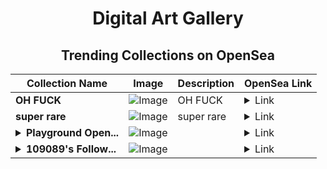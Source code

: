 <div align="center">

# Digital Art Gallery

## Trending Collections on OpenSea

| Collection Name                       | Image                                                                                     | Description                       | OpenSea Link                                                                                          |
|---------------------------------------|-------------------------------------------------------------------------------------------|-----------------------------------|--------------------------------------------------------------------------------------------------------|
| **OH FUCK** | ![Image](https://i.seadn.io/s/raw/files/65fe98d33a7ad74c28de38f8bf194af2.png?w=500&auto=format?w=200&auto=format) | OH FUCK | <details><summary>Link</summary>[OH FUCK](https://opensea.io/collection/oh-fuck-15)</details> |
| **super rare** | ![Image](https://i.seadn.io/s/raw/files/91c313b333bb7543a25630278c4db37e.jpg?w=500&auto=format?w=200&auto=format) | super rare  | <details><summary>Link</summary>[super rare](https://opensea.io/collection/super-rare-19)</details> |
| **<details><summary>Playground Open...</summary>Playground Open Ticketing Ecosystem Event 11107</details>** | ![Image](https://i.seadn.io/s/raw/files/ad4b567b5e819f5eb9dc8588aeb6896f.png?w=500&auto=format?w=200&auto=format) |  | <details><summary>Link</summary>[Playground Open Ticketing Ecosystem Event 11107](https://opensea.io/collection/playground-open-ticketing-ecosystem-event-11107)</details> |
| **<details><summary>109089's Follow...</summary>109089's Follower</details>** | ![Image](https://i.seadn.io/s/raw/files/19f9f090920392cc3650cbdf4361755b.png?w=500&auto=format?w=200&auto=format) |  | <details><summary>Link</summary>[109089's Follower](https://opensea.io/collection/109089-s-follower)</details> |

</div>
